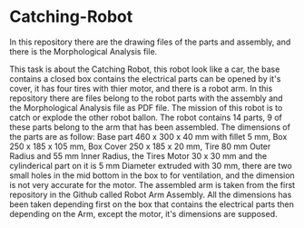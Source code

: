 # Catching-Robot
In this repository there are the drawing files of the parts and assembly, and there is the Morphological Analysis file. 

This task is about the Catching Robot, this robot look like a car, the base contains a closed box contains the electrical parts
can be opened by it's cover, it has four tires with thier motor, and there is a robot arm. In this repository there are files 
belong to the robot parts with the assembly and the Morphological Analysis file as PDF file. The mission of this robot is to catch
or explode the other robot ballon. The robot contains 14 parts, 9 of these parts belong to the arm that has been assembled. 
The dimensions of the parts are as follow: Base part 460 x 300 x 40 mm with fillet 5 mm, Box 250 x 185 x 105 mm, Box Cover 250 x 185 x 20 mm, 
Tire 80 mm Outer Radius and 55 mm Inner Radius, the Tires Motor 30 x 30 mm and the cylinderical part on it is 5 mm Diameter extruded
with 30 mm, there are two small holes in the mid bottom in the box to for ventilation, and the dimension is not very accurate for the motor. 
The assembled arm is taken from the first repository in the Github called Robot Arm Assembly. All the dimensions has been taken depending 
first on the box that contains the electrical parts then depending on the Arm, except the motor, it's dimensions are supposed.
